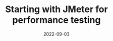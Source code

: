 ---
title: Starting with JMeter for performance testing
date: 2022-09-03
tags:
  - JMeter
  - Performance testing
description: Getting started with JMeter for performance testing purpose
---